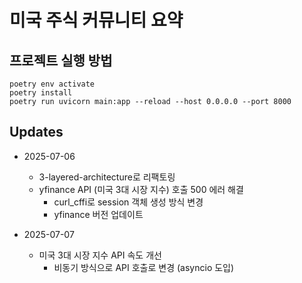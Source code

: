 # 미국 주식 커뮤니티 요약

## 프로젝트 실행 방법

```
poetry env activate
poetry install
poetry run uvicorn main:app --reload --host 0.0.0.0 --port 8000
```

## Updates
- 2025-07-06 
    - 3-layered-architecture로 리팩토링
    - yfinance API (미국 3대 시장 지수) 호출 500 에러 해결
        - curl_cffi로 session 객체 생성 방식 변경
        - yfinance 버전 업데이트

- 2025-07-07
    - 미국 3대 시장 지수 API 속도 개선
        - 비동기 방식으로 API 호출로 변경 (asyncio 도입)